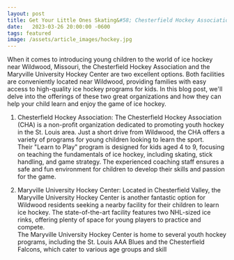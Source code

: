 ```yaml
---
layout: post
title: Get Your Little Ones Skating&#58; Chesterfield Hockey Association and Maryville University Hockey Center Near Wildwood, Missouri
date:   2023-03-26 20:00:00 -0600
tags: featured
image: /assets/article_images/hockey.jpg
---
```

When it comes to introducing young children to the world of ice hockey near Wildwood, Missouri, the Chesterfield Hockey Association and the Maryville University Hockey Center are two excellent options. Both facilities are conveniently located near Wildwood, providing families with easy access to high-quality ice hockey programs for kids. In this blog post, we'll delve into the offerings of these two great organizations and how they can help your child learn and enjoy the game of ice hockey.

1. Chesterfield Hockey Association:
    The Chesterfield Hockey Association (CHA) is a non-profit organization dedicated to promoting youth hockey in the St. Louis area. Just a short drive from Wildwood, the CHA offers a variety of programs for young children looking to learn the sport.  
Their "Learn to Play" program is designed for kids aged 4 to 9, focusing on teaching the fundamentals of ice hockey, including skating, stick handling, and game strategy. The experienced coaching staff ensures a safe and fun environment for children to develop their skills and passion for the game.

2. Maryville University Hockey Center:
    Located in Chesterfield Valley, the Maryville University Hockey Center is another fantastic option for Wildwood residents seeking a nearby facility for their children to learn ice hockey. The state-of-the-art facility features two NHL-sized ice rinks, offering plenty of space for young players to practice and compete.  
The Maryville University Hockey Center is home to several youth hockey programs, including the St. Louis AAA Blues and the Chesterfield Falcons, which cater to various age groups and skill